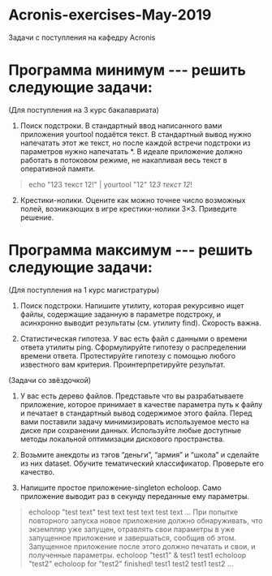 # Acronis-exercises-May-2019
Задачи с поступления на кафедру Acronis

# Программа минимум --- решить следующие задачи:
(Для поступления на 3 курс бакалавриата)

1. Поиск подстроки. В стандартный ввод написанного вами приложения yourtool подаётся текст. В стандартный вывод нужно напечатать этот же текст, но после каждой встречи подстроки из параметров нужно напечатать *. В идеале приложение должно работать в потоковом режиме, не накапливая весь текст в оперативной памяти.

> echo "123 текст 12!" | yourtool "12"
12*3 текст 12*!

2. Крестики-нолики. Оцените как можно точнее число возможных полей, возникающих в игре крестики-нолики 3×3. Приведите решение.

# Программа максимум --- решить следующие задачи:
(Для поступления на 1 курс магистратуры)

1. Поиск подстроки. Напишите утилиту, которая рекурсивно ищет файлы, содержащие заданную в параметре подстроку, и асинхронно выводит результаты (см. утилиту find). Скорость важна.

2. Статистическая гипотеза. У вас есть файл с данными о времени ответа утилиты ping. Сформулируйте гипотезу о распределении времени ответа. Протестируйте гипотезу с помощью любого известного вам критерия. Проинтерпретируйте результат.

(Задачи со звёздочкой)

1. У вас есть дерево файлов. Представьте что вы разрабатываете приложение, которое принимает в качестве параметра путь к файлу и печатает в стандартный вывод содержимое этого файла. Перед вами поставили задачу минимизировать используемое место на диске при сохранении данных. Используйте любые доступные методы локальной оптимизации дискового пространства.

2. Возьмите анекдоты из тэгов “деньги”, “армия” и “школа” и сделайте из них dataset. Обучите тематический классификатор. Проверьте его качество.

3. Напишите простое приложение-singleton echoloop. Само приложение выводит раз в секунду переданные ему параметры.
> echoloop "test text"
test text
test text
test text
...
При попытке повторного запуска новое приложение должно обнаруживать, что экземпляр уже запущен, отравлять свои параметры в уже запущенное приложение и завершаться, сообщив об этом. Запущенное приложение после этого должно печатать и свои, и полученные параметры.
> echoloop "test1" &
test1
test1
> echoloop "test2"
echoloop for "test2" finished!
test1
test2
test1
test2
...
